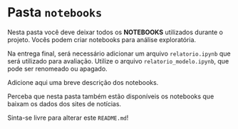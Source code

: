 # Pasta `notebooks`

Nesta pasta você deve deixar todos os **NOTEBOOKS** utilizados durante o projeto. Vocês podem criar notebooks para análise exploratória.

Na entrega final, será necessário adicionar um arquivo `relatorio.ipynb` que será utilizado para avaliação. Utilize o arquivo `relatorio_modelo.ipynb`, que pode ser renomeado ou apagado.

Adicione aqui uma breve descrição dos notebooks.

Perceba que nesta pasta também estão disponíveis os notebooks que baixam os dados dos sites de notícias.

Sinta-se livre para alterar este `README.md`!

